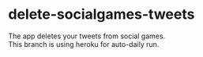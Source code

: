 # delete-socialgames-tweets
The app deletes your tweets from social games.  
This branch is using heroku for auto-daily run. 